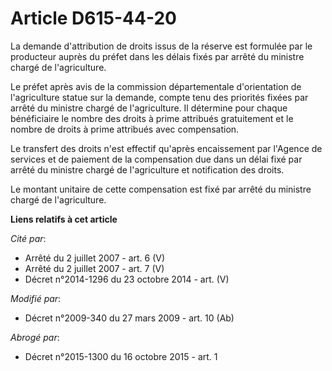 # Article D615-44-20

La demande d'attribution de droits issus de la réserve est formulée par le producteur auprès du préfet dans les délais fixés
par arrêté du ministre chargé de l'agriculture.

Le préfet après avis de la commission départementale d'orientation de l'agriculture statue sur la demande, compte tenu des
priorités fixées par arrêté du ministre chargé de l'agriculture. Il détermine pour chaque bénéficiaire le nombre des droits à
prime attribués gratuitement et le nombre de droits à prime attribués avec compensation.

Le transfert des droits n'est effectif qu'après encaissement par l'Agence de services et de paiement de la compensation due
dans un délai fixé par arrêté du ministre chargé de l'agriculture et notification des droits.

Le montant unitaire de cette compensation est fixé par arrêté du ministre chargé de l'agriculture.

**Liens relatifs à cet article**

_Cité par_:

  - Arrêté du 2 juillet 2007 - art. 6 (V)
  - Arrêté du 2 juillet 2007 - art. 7 (V)
  - Décret n°2014-1296 du 23 octobre 2014 - art. (V)

_Modifié par_:

  - Décret n°2009-340 du 27 mars 2009 - art. 10 (Ab)

_Abrogé par_:

  - Décret n°2015-1300 du 16 octobre 2015 - art. 1
